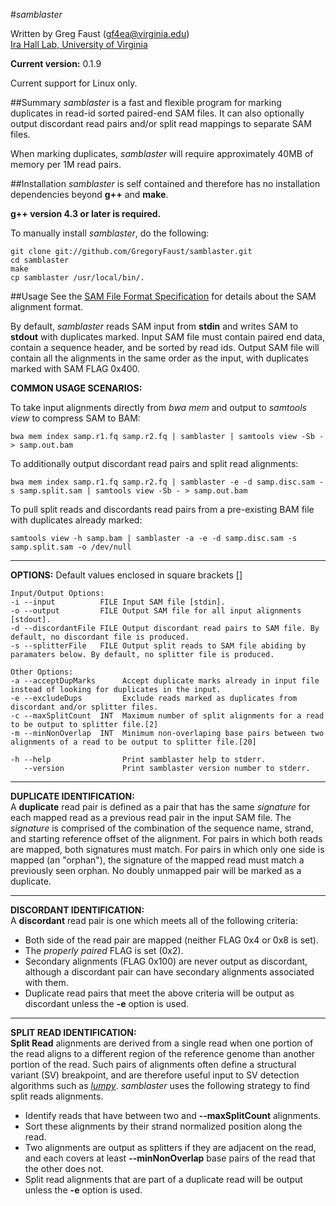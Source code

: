 #*samblaster*

Written by Greg Faust (gf4ea@virginia.edu)  
[Ira Hall Lab, University of Virginia](http://faculty.virginia.edu/irahall/)

**Current version:** 0.1.9

Current support for Linux only.

##Summary
*samblaster* is a fast and flexible program for marking duplicates in read-id sorted paired-end SAM files.
It can also optionally output discordant read pairs and/or split read mappings to separate SAM files.

When marking duplicates, *samblaster* will require approximately 40MB of memory per 1M read pairs.

##Installation
*samblaster* is self contained and therefore has no installation dependencies beyond **g++** and **make**.  

**g++ version 4.3 or later is required.**

To manually install *samblaster*, do the following:
~~~~~~~~~~~~~~~~~~
git clone git://github.com/GregoryFaust/samblaster.git
cd samblaster
make
cp samblaster /usr/local/bin/.
~~~~~~~~~~~~~~~~~~

##Usage
See the [SAM File Format Specification](http://samtools.sourceforge.net/SAMv1.pdf) for details about the SAM alignment format.

By default, *samblaster* reads SAM input from **stdin** and writes SAM to **stdout** with duplicates marked. Input SAM file must contain paired end data, contain a sequence header, and be sorted by read ids.
Output SAM file will contain all the alignments in the same order as the input, with duplicates marked with SAM FLAG 0x400.

**COMMON USAGE SCENARIOS:**  

To take input alignments directly from _bwa mem_ and output to _samtools view_ to compress SAM to BAM:
```
bwa mem index samp.r1.fq samp.r2.fq | samblaster | samtools view -Sb - > samp.out.bam
```

To additionally output discordant read pairs and split read alignments:  
```
bwa mem index samp.r1.fq samp.r2.fq | samblaster -e -d samp.disc.sam -s samp.split.sam | samtools view -Sb - > samp.out.bam
```

To pull split reads and discordants read pairs from a pre-existing BAM file with duplicates already marked:  
```
samtools view -h samp.bam | samblaster -a -e -d samp.disc.sam -s samp.split.sam -o /dev/null
```

---
**OPTIONS:**
Default values enclosed in square brackets []
```
Input/Output Options:
-i --input          FILE Input SAM file [stdin].
-o --output         FILE Output SAM file for all input alignments [stdout].
-d --discordantFile FILE Output discordant read pairs to SAM file. By default, no discordant file is produced.
-s --splitterFile   FILE Output split reads to SAM file abiding by paramaters below. By default, no splitter file is produced.

Other Options:
-a --acceptDupMarks      Accept duplicate marks already in input file instead of looking for duplicates in the input.
-e --excludeDups         Exclude reads marked as duplicates from discordant and/or splitter files.
-c --maxSplitCount  INT  Maximum number of split alignments for a read to be output to splitter file.[2]
-m --minNonOverlap  INT  Minimum non-overlaping base pairs between two alignments of a read to be output to splitter file.[20]

-h --help                Print samblaster help to stderr.
   --version             Print samblaster version number to stderr.
```

---
**DUPLICATE IDENTIFICATION:**  
A **duplicate** read pair is defined as a pair that has the same *signature* for each mapped read as a previous read pair in the input SAM file.
The *signature* is comprised of the combination of the sequence name, strand, and starting reference offset of the alignment.
For pairs in which both reads are mapped, both signatures must match.
For pairs in which only one side is mapped (an "orphan"), the signature of the mapped read must match a previously seen orphan.
No doubly unmapped pair will be marked as a duplicate.

---
**DISCORDANT IDENTIFICATION:**  
A **discordant** read pair is one which meets all of the following criteria:
- Both side of the read pair are mapped (neither FLAG 0x4 or 0x8 is set).
- The *properly paired* FLAG is set (0x2).
- Secondary alignments (FLAG 0x100) are never output as discordant, although a discordant pair can have secondary alignments associated with them.
- Duplicate read pairs that meet the above criteria will be output as discordant unless the **-e** option is used.
     
---
**SPLIT READ IDENTIFICATION:**  
**Split Read** alignments are derived from a single read when one portion of the read aligns to a different region of the reference genome than another portion of the read.  Such pairs of alignments often define a structural variant (SV) breakpoint, and are therefore useful input to SV detection algorithms such as [*lumpy*](https://github.com/arq5x/lumpy-sv/).  *samblaster* uses the following strategy to find split reads alignments.
- Identify reads that have between two and **--maxSplitCount** alignments. 
- Sort these alignments by their strand normalized position along the read.
- Two alignments are output as splitters if they are adjacent on the read, and each covers at least **--minNonOverlap** base pairs of the read that the other does not.
- Split read alignments that are part of a duplicate read will be output unless the **-e** option is used.
